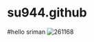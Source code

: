 # su944.github
#hello sriman
![261168](https://user-images.githubusercontent.com/102377549/160175423-ac5f9fac-2efb-4b7f-b6b4-c1d1a7188c01.jpg)


